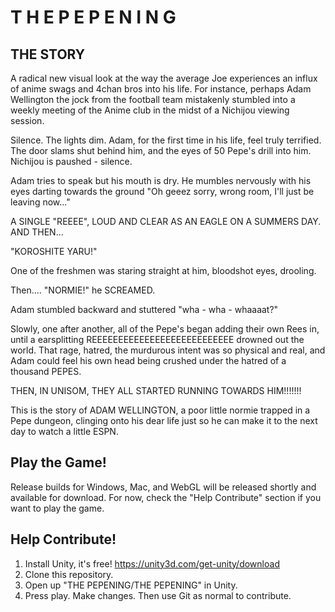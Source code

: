 T H E  P E P E N I N G
======================

THE STORY
---------
A radical new visual look at the way the average Joe experiences an influx
of anime swags and 4chan bros into his life. For instance, perhaps Adam
Wellington the jock from the football team mistakenly stumbled into a
weekly meeting of the Anime club in the midst of a Nichijou viewing session.

Silence. The lights dim. Adam, for the first time in his life, feel truly 
terrified. The door slams shut behind him, and the eyes of 50 Pepe's drill
into him. Nichijou is paushed - silence.

Adam tries to speak but his mouth is dry. He mumbles nervously with his eyes
darting towards the ground "Oh geeez sorry, wrong room, I'll just be leaving
now..."

A SINGLE "REEEE", LOUD AND CLEAR AS AN EAGLE ON A SUMMERS DAY. AND THEN...

"KOROSHITE YARU!"

One of the freshmen was staring straight at him, bloodshot eyes, drooling.

Then.... "NORMIE!" he SCREAMED.

Adam stumbled backward and stuttered "wha - wha - whaaaat?"

Slowly, one after another, all of the Pepe's began adding their own Rees in,
until a earsplitting REEEEEEEEEEEEEEEEEEEEEEEEEEE drowned out the world.
That rage, hatred, the murdurous intent was so physical and real, and Adam
could feel his own head being crushed under the hatred of a thousand PEPES.

THEN, IN UNISOM, THEY ALL STARTED RUNNING TOWARDS HIM!!!!!!!

This is the story of ADAM WELLINGTON, a poor little normie trapped in a 
Pepe dungeon, clinging onto his dear life just so he can make it to the
next day to watch a little ESPN.


Play the Game!
--------------
Release builds for Windows, Mac, and WebGL will be released shortly
and available for download. For now, check the "Help Contribute" section
if you want to play the game.

Help Contribute!
----------------
1. Install Unity, it's free! https://unity3d.com/get-unity/download
2. Clone this repository.
3. Open up "THE PEPENING/THE PEPENING" in Unity. 
4. Press play. Make changes. Then use Git as normal to contribute.
